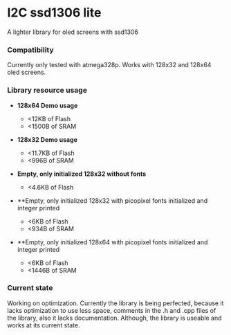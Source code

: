 # I2C ssd1306 lite
 A lighter library for oled screens with ssd1306
 
### Compatibility
 Currently only tested with atmega328p. Works with 128x32 and 128x64 oled screens.
 
### Library resource usage
* **128x64 Demo usage**
  * <12KB of Flash
  * <1500B of SRAM

* **128x32 Demo usage**
  * <11.7KB of Flash
  * <996B of SRAM

* **Empty, only initialized 128x32 without fonts**
  * <4.6KB of Flash

*  **Empty, only initialized 128x32 with picopixel fonts initialized and integer printed
   * <6KB of Flash
   * <934B of SRAM

*  **Empty, only initialized 128x64 with picopixel fonts initialized and integer printed
   * <6KB of Flash
   * <1446B of SRAM


### Current state
 Working on optimization. Currently the library is being perfected, because it lacks optimization to use less space, comments in the .h and .cpp files of the library, also it lacks documentation. Although, the library is useable and works at its current state.
